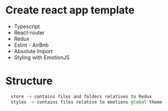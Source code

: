 # Create react app template

- Typescript
- React-router
- Redux
- Eslint - AirBnb
- Absolute Import
- Styling with EmotionJS

# Structure

```javascript
  store -> contains files and folders relatives to Redux
  styles -> contains files relative to emotions global theme
```
